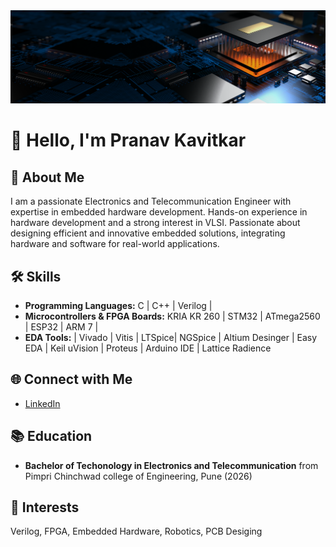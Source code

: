 <img src="https://raw.githubusercontent.com/embeddedalpha/embeddedalpha/refs/heads/master/python-blogn-banner2.png">


# 👋 Hello, I'm Pranav Kavitkar

## 🚀 About Me  
I am a passionate Electronics and Telecommunication Engineer with expertise in embedded hardware development. Hands-on experience in hardware development and a strong interest in VLSI. Passionate about designing efficient and innovative embedded solutions, integrating hardware and software for real-world applications.

## 🛠️ Skills
- **Programming Languages:** C | C++ |  Verilog | 
- **Microcontrollers & FPGA Boards:**  KRIA KR 260 | STM32 | ATmega2560 | ESP32 | ARM 7 |
- **EDA Tools:**  | Vivado | Vitis | LTSpice| NGSpice | Altium Desinger |  Easy EDA | Keil uVision | Proteus | Arduino IDE | Lattice Radience

## 🌐 Connect with Me
- [LinkedIn](https://www.linkedin.com/in/pranavkavitkar/)

## 📚 Education
- **Bachelor of Techonology in Electronics and Telecommunication** from Pimpri Chinchwad college of Engineering, Pune (2026)


## 🌱 Interests
Verilog, FPGA, Embedded Hardware, Robotics, PCB Desiging



<br />

<br />
